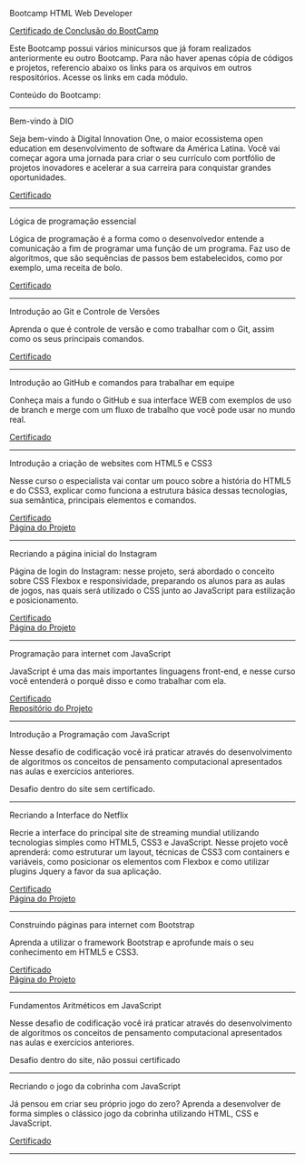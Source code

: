 Bootcamp HTML Web Developer

<a href="https://certificates.digitalinnovation.one/47876B54">Certificado de Conclusão do BootCamp</a>

Este Bootcamp possui vários minicursos que já foram realizados anteriormente eu outro Bootcamp.
Para não haver apenas cópia de códigos e projetos, referencio abaixo os links para os arquivos em outros respositórios. Acesse os links em cada módulo.


Conteúdo do Bootcamp: 

***

Bem-vindo à DIO

Seja bem-vindo à Digital Innovation One, o maior ecossistema open education em desenvolvimento de software da América Latina. Você vai começar agora uma jornada para criar o seu currículo com portfólio de projetos inovadores e acelerar a sua carreira para conquistar grandes oportunidades.

<a href="https://certificates.digitalinnovation.one/80567A68">Certificado</a>

-----------------------------------------------------------------------

Lógica de programação essencial

Lógica de programação é a forma como o desenvolvedor entende a comunicação a fim de programar uma função de um programa. Faz uso de algoritmos, que são sequências de passos bem estabelecidos, como por exemplo, uma receita de bolo.

<a href="https://certificates.digitalinnovation.one/ED57AF2A">Certificado</a>

-----------------------------------------------------------------------

Introdução ao Git e Controle de Versões

Aprenda o que é controle de versão e como trabalhar com o Git, assim como os seus principais comandos.

<a href="https://certificates.digitalinnovation.one/0203A699">Certificado</a>

-----------------------------------------------------------------------

Introdução ao GitHub e comandos para trabalhar em equipe

Conheça mais a fundo o GitHub e sua interface WEB com exemplos de uso de branch e merge com um fluxo de trabalho que você pode usar no mundo real.

<a href="https://certificates.digitalinnovation.one/47DA6EFF">Certificado</a>

-----------------------------------------------------------------------

Introdução a criação de websites com HTML5 e CSS3

Nesse curso o especialista vai contar um pouco sobre a história do HTML5 e do CSS3, explicar como funciona a estrutura básica dessas tecnologias, sua semântica, principais elementos e comandos.

<a href="https://certificates.digitalinnovation.one/C45A3FE1">Certificado</a><br>
<a href="https://staelsabrina.github.io/BootCamp_JavaScript_Game_Developer/int_html_css/index.html">Página do Projeto</a>

-----------------------------------------------------------------------

Recriando a página inicial do Instagram

Página de login do Instagram: nesse projeto, será abordado o conceito sobre CSS Flexbox e responsividade, preparando os alunos para as aulas de jogos, nas quais será utilizado o CSS junto ao JavaScript para estilização e posicionamento.

<a href="https://certificates.digitalinnovation.one/F81BEDF8">Certificado</a><br>
<a href="https://staelsabrina.github.io/BootCamp_JavaScript_Game_Developer/ProjetoPaginaInicialdoInstagram/index.html">Página do Projeto</a>

-----------------------------------------------------------------------

Programação para internet com JavaScript

JavaScript é uma das mais importantes linguagens front-end, e nesse curso você entenderá o porquê disso e como trabalhar com ela.

<a href="https://certificates.digitalinnovation.one/19F5FE7A">Certificado</a><br>
<a href="https://github.com/staelsabrina/BootCamp_JavaScript_Game_Developer/tree/master/introducao_javascript">Repositório do Projeto</a>

-----------------------------------------------------------------------

Introdução a Programação com JavaScript

Nesse desafio de codificação você irá praticar através do desenvolvimento de algoritmos os conceitos de pensamento computacional apresentados nas aulas e exercícios anteriores.

Desafio dentro do site sem certificado. 

-----------------------------------------------------------------------

Recriando a Interface do Netflix

Recrie a interface do principal site de streaming mundial utilizando tecnologias simples como HTML5, CSS3 e JavaScript. Nesse projeto você aprenderá: como estruturar um layout, técnicas de CSS3 com containers e variáveis, como posicionar os elementos com Flexbox e como utilizar plugins Jquery a favor da sua aplicação.

<a href="https://certificates.digitalinnovation.one/1EAB273F">Certificado</a><br>
<a href="https://staelsabrina.github.io/BootCamp_JavaScript_Game_Developer/Projeto_Netflix/index.html">Página do Projeto</a>

-----------------------------------------------------------------------

Construindo páginas para internet com Bootstrap

Aprenda a utilizar o framework Bootstrap e aprofunde mais o seu conhecimento em HTML5 e CSS3.

<a href="https://certificates.digitalinnovation.one/978F9337">Certificado</a><br>
<a href="https://staelsabrina.github.io/Bootcamp_HTML_Web_Dev/Construindo_pag_Bootstrap/index.html">Página do Projeto</a>

-----------------------------------------------------------------------

Fundamentos Aritméticos em JavaScript

Nesse desafio de codificação você irá praticar através do desenvolvimento de algoritmos os conceitos de pensamento computacional apresentados nas aulas e exercícios anteriores.

Desafio dentro do site, não possui certificado

-----------------------------------------------------------------------

Recriando o jogo da cobrinha com JavaScript

Já pensou em criar seu próprio jogo do zero? Aprenda a desenvolver de forma simples o clássico jogo da cobrinha utilizando HTML, CSS e JavaScript.

<a href="https://certificates.digitalinnovation.one/3EBB7B6A">Certificado</a>


-----------------------------------------------------------------------




